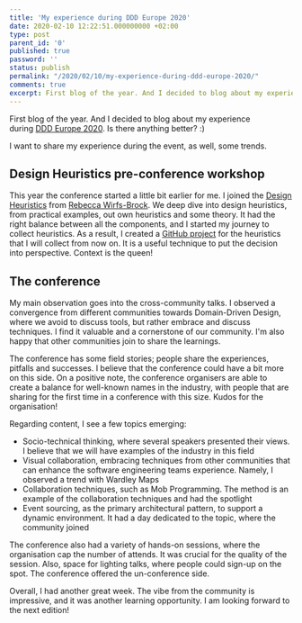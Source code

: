 ```yaml
---
title: 'My experience during DDD Europe 2020'
date: 2020-02-10 12:22:51.000000000 +02:00
type: post
parent_id: '0'
published: true
password: ''
status: publish
permalink: "/2020/02/10/my-experience-during-ddd-europe-2020/"
comments: true
excerpt: First blog of the year. And I decided to blog about my experience during DDD Europe 2020. Is there anything better? :)
---
```


First blog of the year. And I decided to blog about my experience during [DDD Europe 2020](https://dddeurope.com/2020/). Is there anything better? :)

I want to share my experience during the event, as well, some trends.

## Design Heuristics pre-conference workshop

This year the conference started a little bit earlier for me. I joined the [Design Heuristics](https://training.dddeurope.com/design-heuristics-rebecca-wirfs-brock/) from [Rebecca Wirfs-Brock](https://twitter.com/rebeccawb). We deep dive into design heuristics, from practical examples, out own heuristics and some theory. It had the right balance between all the components, and I started my journey to collect heuristics. As a result, I created a [GitHub project](https://github.com/joaoasrosa/heuristics) for the heuristics that I will collect from now on. It is a useful technique to put the decision into perspective. Context is the queen!

## The conference

My main observation goes into the cross-community talks. I observed a convergence from different communities towards Domain-Driven Design, where we avoid to discuss tools, but rather embrace and discuss techniques. I find it valuable and a cornerstone of our community. I'm also happy that other communities join to share the learnings.

The conference has some field stories; people share the experiences, pitfalls and successes. I believe that the conference could have a bit more on this side. On a positive note, the conference organisers are able to create a balance for well-known names in the industry, with people that are sharing for the first time in a conference with this size. Kudos for the organisation!

Regarding content, I see a few topics emerging:

*   Socio-technical thinking, where several speakers presented their views. I believe that we will have examples of the industry in this field
*   Visual collaboration, embracing techniques from other communities that can enhance the software engineering teams experience. Namely, I observed a trend with Wardley Maps
*   Collaboration techniques, such as Mob Programming. The method is an example of the collaboration techniques and had the spotlight
*   Event sourcing, as the primary architectural pattern, to support a dynamic environment. It had a day dedicated to the topic, where the community joined

The conference also had a variety of hands-on sessions, where the organisation cap the number of attends. It was crucial for the quality of the session. Also, space for lighting talks, where people could sign-up on the spot. The conference offered the un-conference side.

Overall, I had another great week. The vibe from the community is impressive, and it was another learning opportunity. I am looking forward to the next edition!
